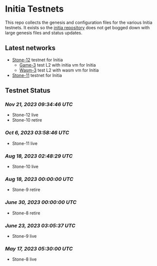 # Initia Testnets
<!-- ![banner](./initia-networks.png) -->

This repo collects the genesis and configuration files for the various Initia testnets.
It exists so the [initia repository](https://github.com/initia-labs/initia) does not get bogged down with large genesis files and status updates.

## Latest networks

* [Stone-12](./stone-12) testnet for Initia
  * [Game-3](./game-3) test L2 with initia vm for Initia
  * [Wasm-3](./wasm-3) test L2 with wasm vm for Initia
* [Stone-11](./stone-11) testnet for Initia

## Testnet Status

### *Nov 21, 2023 09:34:46 UTC*

* Stone-12 live
* Stone-10 retire

### *Oct 6, 2023 03:58:46 UTC*

* Stone-11 live

### *Aug 18, 2023 02:48:29 UTC*

* Stone-10 live

### *Aug 18, 2023 00:00:00 UTC*

* Stone-9 retire

### *June 30, 2023 00:00:00 UTC*

* Stone-8 retire

### *June 23, 2023 03:05:37 UTC*

* Stone-9 live

### *May 17, 2023 05:30:00 UTC*

* Stone-8 live
